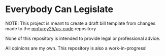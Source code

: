 # Everybody Can Legislate

NOTE: This project is meant to create a draft bill template from changes made to the [mnfurey25/us-code](https://github.com/mnfurey25/us-code) repository 

None of this repository is intended to provide legal or professional advice.

All opinions are my own. This repository is also a work-in-progress!